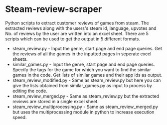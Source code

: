 # Steam-review-scraper
Python scripts to extract customer reviews of games from steam. The extracted reviews along with the users's steam id, language, upvotes and No. of reviews by the user are written into an excel sheet.
There are 5 scripts which can be used to get the output in 5 different formats.

- steam_review.py - Input the genre, start page and end page queries. Get the reviews of all the games in the inputted pages in seperate excel sheets.
- similar_games.py - Input the genre, start page and end page queries. Specify the tags for the game for which you want to find the similar games in the code. Get lists of similar games and their app ids as output.
- steam_review_modified.py - Same as steam_review.py but here you can give the lists obtained from similar_games.py as input to process by editing the code.
- steam_review_merged.py - Same as steam_review.py but the extracted reviews are stored in a single excel sheet.
- steam_review_multiprocessing.py - Same as steam_review_merged.py but uses the multiprocessing module in python to increase execution speed.
